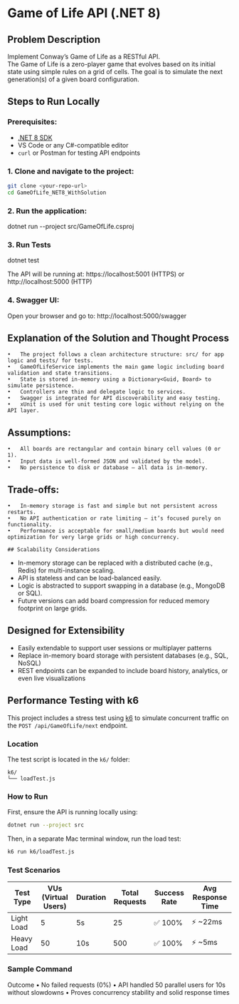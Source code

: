 # Game of Life API (.NET 8)

##  Problem Description

Implement Conway’s Game of Life as a RESTful API.  
The Game of Life is a zero-player game that evolves based on its initial state using simple rules on a grid of cells. The goal is to simulate the next generation(s) of a given board configuration.

##  Steps to Run Locally

### Prerequisites:
- [.NET 8 SDK](https://dotnet.microsoft.com/en-us/download)
- VS Code or any C#-compatible editor
- `curl` or Postman for testing API endpoints

### 1. Clone and navigate to the project:
```bash
git clone <your-repo-url>
cd GameOfLife_NET8_WithSolution
```

### 2. Run the application:

dotnet run --project src/GameOfLife.csproj

### 3. Run Tests

dotnet test

The API will be running at:
https://localhost:5001 (HTTPS) or
http://localhost:5000 (HTTP)

### 4. Swagger UI:

Open your browser and go to:
http://localhost:5000/swagger

## Explanation of the Solution and Thought Process
	•	The project follows a clean architecture structure: src/ for app logic and tests/ for tests.
	•	GameOfLifeService implements the main game logic including board validation and state transitions.
	•	State is stored in-memory using a Dictionary<Guid, Board> to simulate persistence.
	•	Controllers are thin and delegate logic to services.
	•	Swagger is integrated for API discoverability and easy testing.
	•	xUnit is used for unit testing core logic without relying on the API layer.

   ## Assumptions:
	•	All boards are rectangular and contain binary cell values (0 or 1).
	•	Input data is well-formed JSON and validated by the model.
	•	No persistence to disk or database — all data is in-memory.

## Trade-offs:
	•	In-memory storage is fast and simple but not persistent across restarts.
	•	No API authentication or rate limiting — it’s focused purely on functionality.
	•	Performance is acceptable for small/medium boards but would need optimization for very large grids or high concurrency.

    ## Scalability Considerations

- In-memory storage can be replaced with a distributed cache (e.g., Redis) for multi-instance scaling.
- API is stateless and can be load-balanced easily.
- Logic is abstracted to support swapping in a database (e.g., MongoDB or SQL).
- Future versions can add board compression for reduced memory footprint on large grids.

## Designed for Extensibility

- Easily extendable to support user sessions or multiplayer patterns
- Replace in-memory board storage with persistent databases (e.g., SQL, NoSQL)
- REST endpoints can be expanded to include board history, analytics, or even live visualizations

##  Performance Testing with k6

This project includes a stress test using [k6](https://k6.io/) to simulate concurrent traffic on the `POST /api/GameOfLife/next` endpoint.

### Location

The test script is located in the `k6/` folder:

```
k6/
└── loadTest.js
```

### How to Run

First, ensure the API is running locally using:

```bash
dotnet run --project src
```

Then, in a separate Mac terminal window, run the load test:

```bash
k6 run k6/loadTest.js
```

### Test Scenarios

| Test Type        | VUs (Virtual Users) | Duration | Total Requests | Success Rate | Avg Response Time |
|------------------|---------------------|----------|----------------|---------------|--------------------|
| Light Load       | 5                   | 5s       | 25             | ✅ 100%       | ⚡ ~22ms            |
| Heavy Load       | 50                  | 10s      | 500            | ✅ 100%       | ⚡ ~5ms             |

### Sample Command

Outcome
	•	No failed requests (0%)
	•	API handled 50 parallel users for 10s without slowdowns
	•	Proves concurrency stability and solid response times